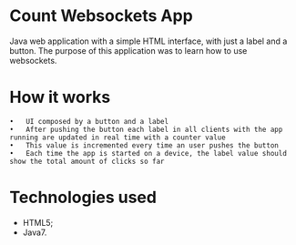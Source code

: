 # Count Websockets App
Java web application with a simple HTML interface, with just a label and a button.
The purpose of this application was to learn how to use websockets.

# How it works
	•	UI composed by a button and a label 
	•	After pushing the button each label in all clients with the app running are updated in real time with a counter value  
	•	This value is incremented every time an user pushes the button 
	•	Each time the app is started on a device, the label value should show the total amount of clicks so far

# Technologies used
- HTML5;
- Java7.

